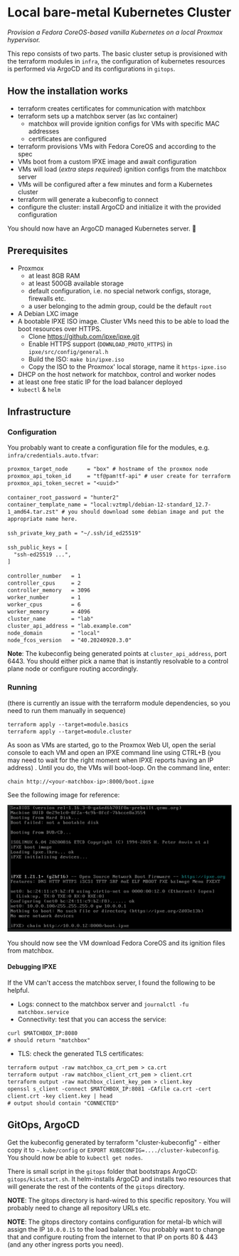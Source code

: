 # Local bare-metal Kubernetes Cluster

*Provision a Fedora CoreOS-based vanilla Kubernetes on a local Proxmox hypervisor.*

This repo consists of two parts. The basic cluster setup is provisioned with the terraform modules in `infra`, the configuration of kubernetes resources is performed via ArgoCD and its configurations in `gitops`. 

## How the installation works 

- terraform creates certificates for communication with matchbox
- terraform sets up a matchbox server (as lxc container)
    - matchbox will provide ignition configs for VMs with specific MAC addresses
    - certificates are configured
- terraform provisions VMs with Fedora CoreOS and according to the spec
- VMs boot from a custom IPXE image and await configuration
- VMs will load (*extra steps required*) ignition configs from the matchbox server
- VMs will be configured after a few minutes and form a Kubernetes cluster
- terraform will generate a kubeconfig to connect
- configure the cluster: install ArgoCD and initialize it with the provided configuration

You should now have an ArgoCD managed Kubernetes server. :rocket:

## Prerequisites

- Proxmox
    - at least 8GB RAM 
    - at least 500GB available storage
    - default configuration, i.e. no special network configs, storage, firewalls etc.
    - a user belonging to the admin group, could be the default `root`
- A Debian LXC image
- A bootable IPXE ISO image. Cluster VMs need this to be able to load the boot resources over HTTPS.
    - Clone https://github.com/ipxe/ipxe.git
    - Enable HTTPS support (`DOWNLOAD_PROTO_HTTPS`) in `ipxe/src/config/general.h`
    - Build the ISO: `make bin/ipxe.iso`
    - Copy the ISO to the Proxmox' local storage, name it `https-ipxe.iso`
- DHCP on the host network for matchbox, control and worker nodes
- at least one free static IP for the load balancer deployed
- `kubectl` & `helm`

## Infrastructure

### Configuration

You probably want to create a configuration file for the modules, e.g. `infra/credentials.auto.tfvar`:

```
proxmox_target_node      = "box" # hostname of the proxmox node
proxmox_api_token_id     = "tf@pam!tf-api" # user create for terraform
proxmox_api_token_secret = "<uuid>"

container_root_password = "hunter2"
container_template_name = "local:vztmpl/debian-12-standard_12.7-1_amd64.tar.zst" # you should download some debian image and put the appropriate name here.

ssh_private_key_path = "~/.ssh/id_ed25519"

ssh_public_keys = [
  "ssh-ed25519 ...",
]

controller_number   = 1
controller_cpus     = 2
controller_memory   = 3096
worker_number       = 1
worker_cpus         = 6
worker_memory       = 4096
cluster_name        = "lab"
cluster_api_address = "lab.example.com"
node_domain         = "local"
node_fcos_version   = "40.20240920.3.0"
```

**Note**: The kubeconfig being generated points at `cluster_api_address`, port 6443. You should either pick a name that is instantly resolvable to a control plane node or configure routing accordingly. 

### Running

(there is currently an issue with the terraform module dependencies, so you need to run them manually in sequence)

```shell
terraform apply --target=module.basics
terraform apply --target=module.cluster
```

As soon as VMs are started, go to the Proxmox Web UI, open the serial console to each VM and open an IPXE command line using CTRL+B (you may need to wait for the right moment when IPXE reports having an IP address) . Until you do, the VMs will boot-loop. On the command line, enter:
```
chain http://<your-matchbox-ip>:8000/boot.ipxe
```

See the following image for reference:

![IPXE command line](/.doc/ipxe-boot.png)


You should now see the VM download Fedora CoreOS and its ignition files from matchbox.

#### Debugging IPXE

If the VM can't access the matchbox server, I found the following to be helpful.

- Logs: connect to the matchbox server and `journalctl -fu matchbox.service`
- Connectivity: test that you can access the service: 
```shell
curl $MATCHBOX_IP:8080
# should return "matchbox"
```
- TLS: check the generated TLS certificates:
```shell
terraform output -raw matchbox_ca_crt_pem > ca.crt
terraform output -raw matchbox_client_crt_pem > client.crt
terraform output -raw matchbox_client_key_pem > client.key
openssl s_client -connect $MATCHBOX_IP:8081 -CAfile ca.crt -cert client.crt -key client.key | head
# output should contain "CONNECTED"
```

## GitOps, ArgoCD

Get the kubeconfig generated by terraform "cluster-kubeconfig" - either copy it to `~.kube/config` or `EXPORT KUBECONFIG=..../cluster-kubeconfig`. You should now be able to `kubectl get nodes`.

There is small script in the `gitops` folder that bootstraps ArgoCD: `gitops/kickstart.sh`. It helm-installs ArgoCD and installs two resources that will generate the rest of the contents of the `gitops` directory.

**NOTE**: The gitops directory is hard-wired to this specific repository. You will probably need to change all repository URLs etc.

**NOTE**: The gitops directory contains configuration for metal-lb which will assign the IP `10.0.0.15` to the load balancer. You probably want to change that and configure routing from the internet to that IP on ports 80 & 443 (and any other ingress ports you need).

